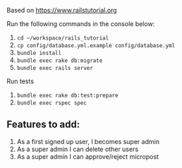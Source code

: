 Based on https://www.railstutorial.org

Run the following commands in the console below:

1. `cd ~/workspace/rails_tutorial`
2. `cp config/database.yml.example config/database.yml`
3. `bundle install`
4. `bundle exec rake db:migrate`
5. `bundle exec rails server`

Run tests

1. `bundle exec rake db:test:prepare`
2. `bundle exec rspec spec`


Features to add:
----

1. As a first signed up user, I becomes super admin
2. As a super admin I can delete other users
3. As a super admin I can approve/reject micropost

